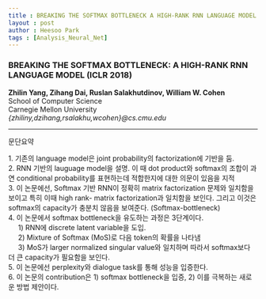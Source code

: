 ```yaml
---
title : BREAKING THE SOFTMAX BOTTLENECK A HIGH-RANK RNN LANGUAGE MODEL
layout : post
author : Heesoo Park
tags : [Analysis_Neural_Net]
---
```


<h3>BREAKING THE SOFTMAX BOTTLENECK: A HIGH-RANK RNN LANGUAGE MODEL (ICLR 2018)</h3>


<p>

<b>Zhilin Yang, Zihang Dai, Ruslan Salakhutdinov, William W. Cohen</b><Br/>
School of Computer Science<br/>
Carnegie Mellon University<br/>
<em>{zhiliny,dzihang,rsalakhu,wcohen}@cs.cmu.edu</em>


</p>

<hr />
문단요약
<p>
1. 기존의 language model은 joint probability의 factorization에 기반을 둠. <br/>
2. RNN 기반의 lauguage model을 설명. 이 때 dot product와 softmax의 조합이 과연 conditional probability를 표현하는데 적합한지에 대한 의문이 있음을 지적 <br/>
3. 이 논문에선, Softmax 기반 RNN이 정확히 matrix factorization 문제와 일치함을 보이고 특히 이때 high rank- matrix factorization과 일치함을 보인다. 그리고 이것은 softmax의 capacity가 충분치 않음을 보여준다. (Softmax-bottleneck)<br/>
4. 이 논문에서 softmax bottleneck을 유도하는 과정은 3단계이다. <br/>
&nbsp;&nbsp;&nbsp;&nbsp; 1) RNN에 discrete latent variable을 도입. <br/>
&nbsp;&nbsp;&nbsp;&nbsp; 2) Mixture of Softmax (MoS)로 다음 token의 확률을 나타냄 <br/>
&nbsp;&nbsp;&nbsp;&nbsp; 3) MoS가 larger normalized singular value와 일치하며 따라서 softmax보다 더 큰 capacity가 필요함을 보인다. <br/>
5. 이 논문에선 perplexity와 dialogue task를 통해 성능을 입증한다. <br/>
6. 이 논문의 contribution은 1) softmax bottleneck을 입증, 2) 이를 극복하는 새로운 방법 제안이다.

</p>
